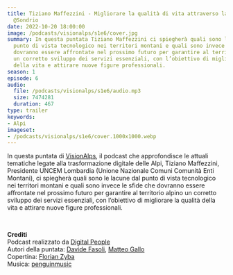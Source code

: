 ```yaml
---
title: Tiziano Maffezzini - Migliorare la qualità di vita attraverso la digitalizzazione
  @Sondrio
date: 2022-10-20 18:00:00
image: /podcasts/visionalps/s1e6/cover.jpg
summary: In questa puntata Tiziano Maffezzini ci spiegherà quali sono le lacune dal
  punto di vista tecnologico nei territori montani e quali sono invece le sfide che
  dovranno essere affrontate nel prossimo futuro per garantire al territorio alpino
  un corretto sviluppo dei servizi essenziali, con l’obiettivo di migliorare la qualità
  della vita e attirare nuove figure professionali.
season: 1
episode: 6
audio:
  file: /podcasts/visionalps/s1e6/audio.mp3
  size: 7474281
  duration: 467
type: trailer
keywords:
- Alpi
imageset:
- /podcasts/visionalps/s1e6/cover.1000x1000.webp
---
```


In questa puntata di [VisionAlps](https://www.visionalps.com/), il podcast che approfondisce le attuali tematiche legate alla trasformazione digitale delle Alpi, Tiziano Maffezzini, Presidente UNCEM Lombardia (Unione Nazionale Comuni Comunità Enti Montani), ci spiegherà quali sono le lacune dal punto di vista tecnologico nei territori montani e quali sono invece le sfide che dovranno essere affrontate nel prossimo futuro per garantire al territorio alpino un corretto sviluppo dei servizi essenziali, con l’obiettivo di migliorare la qualità della vita e attirare nuove figure professionali.

<br>

**Crediti**<br>
Podcast realizzato da [Digital People](https://w3id.org/digitalpeople)<br>
Autori della puntata: [Davide Fasoli](https://www.linkedin.com/in/davide-fasoli-2b3246179/), [Matteo Gallo](https://www.linkedin.com/in/matteo-gallo-4a5ab31a8/)<br>
Copertina: [Florian Zyba](https://www.linkedin.com/in/florian-zyba/)<br>
Musica: [penguinmusic](https://pixabay.com/users/penguinmusic-24940186/?utm_source=link-attribution&utm_medium=referral&utm_campaign=music&utm_content=121791)